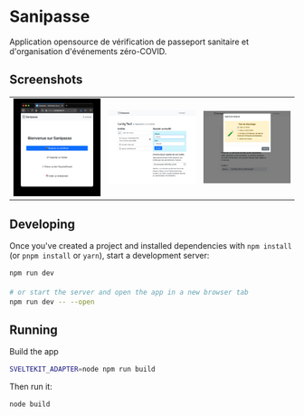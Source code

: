 # Sanipasse

Application opensource de vérification de passeport sanitaire et d'organisation d'événements zéro-COVID.

## Screenshots

<table>
    <tr>
    <td><img src="./docs/screenshots/main.jpg" width="250" />
    <td><img src="./docs/screenshots/event.jpg" width="250" />
    <td><img src="./docs/screenshots/test.jpg" width="250" />
</table>

## Developing

Once you've created a project and installed dependencies with `npm install` (or `pnpm install` or `yarn`), start a development server:

```bash
npm run dev

# or start the server and open the app in a new browser tab
npm run dev -- --open
```

## Running

Build the app

```bash
SVELTEKIT_ADAPTER=node npm run build
```

Then run it:

```bash
node build
```